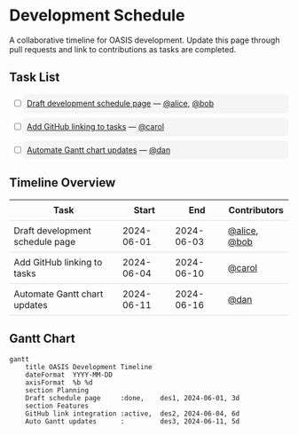 # Development Schedule

A collaborative timeline for OASIS development. Update this page through pull requests and link to contributions as tasks are completed.

## Task List

- [ ] [Draft development schedule page](https://github.com/CU-ESIIL/home/pull/TBD) — [@alice](https://github.com/alice), [@bob](https://github.com/bob)
- [ ] [Add GitHub linking to tasks](https://github.com/CU-ESIIL/home/issues/TBD) — [@carol](https://github.com/carol)
- [ ] [Automate Gantt chart updates](https://github.com/CU-ESIIL/home/issues/TBD) — [@dan](https://github.com/dan)

## Timeline Overview

| Task | Start | End | Contributors |
|------|-------|-----|--------------|
| Draft development schedule page | 2024-06-01 | 2024-06-03 | [@alice](https://github.com/alice), [@bob](https://github.com/bob) |
| Add GitHub linking to tasks | 2024-06-04 | 2024-06-10 | [@carol](https://github.com/carol) |
| Automate Gantt chart updates | 2024-06-11 | 2024-06-16 | [@dan](https://github.com/dan) |

## Gantt Chart

```mermaid
gantt
    title OASIS Development Timeline
    dateFormat  YYYY-MM-DD
    axisFormat  %b %d
    section Planning
    Draft schedule page     :done,    des1, 2024-06-01, 3d
    section Features
    GitHub link integration :active,  des2, 2024-06-04, 6d
    Auto Gantt updates      :         des3, 2024-06-11, 5d
```

<style>
  table {
    width: 100%;
    border-collapse: collapse;
  }
  th, td {
    padding: 8px;
    border-bottom: 1px solid #ddd;
  }
  tr:hover {
    background-color: #f5f5f5;
  }
  .task-list li {
    background: #f5f5f5;
    border-radius: 8px;
    padding: 0.5rem;
    margin: 0.5rem 0;
    list-style: none;
  }
</style>
